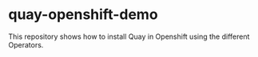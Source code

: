 # quay-openshift-demo
This repository shows how to install Quay in Openshift using the different Operators.
